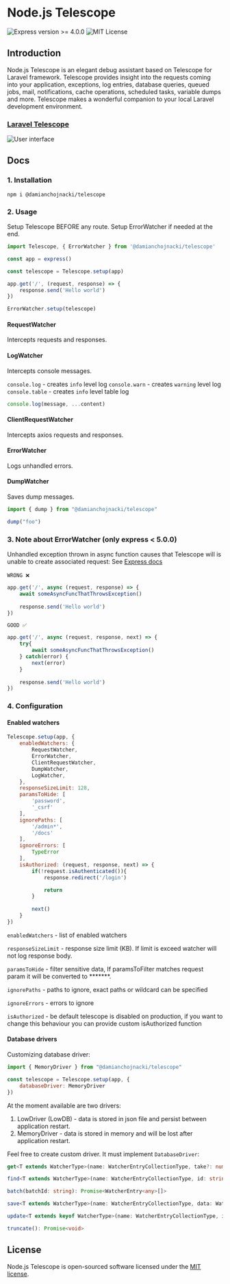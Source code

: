 # Node.js Telescope

![Express version >= 4.0.0](https://img.shields.io/badge/express-%3E%3D%204.0.0-blue)
![MIT License](https://img.shields.io/badge/license-MIT-brightgreen)


## Introduction
Node.js Telescope is an elegant debug assistant based on Telescope for Laravel framework. 
Telescope provides insight into the requests coming into your application, 
exceptions, log entries, database queries, queued jobs, mail, notifications, 
cache operations, scheduled tasks, variable dumps and more. Telescope makes a 
wonderful companion to your local Laravel development environment.

### [Laravel Telescope](https://github.com/laravel/telescope)

![User interface](https://camo.githubusercontent.com/01232f71f11388af662f685d5b110b29517b1ebc15bb831404f9d4818ce1afdd/68747470733a2f2f6c61726176656c2e636f6d2f6173736574732f696d672f6578616d706c65732f53637265656e5f53686f745f323031382d31302d30395f61745f312e34372e32335f504d2e706e67)

## Docs
### 1. Installation

```npm
npm i @damianchojnacki/telescope
```

### 2. Usage
Setup Telescope BEFORE any route. Setup ErrorWatcher if needed at the end.

```javascript
import Telescope, { ErrorWatcher } from '@damianchojnacki/telescope'

const app = express()

const telescope = Telescope.setup(app)

app.get('/', (request, response) => {
    response.send('Hello world')
})

ErrorWatcher.setup(telescope)
```

#### RequestWatcher

Intercepts requests and responses.

#### LogWatcher

Intercepts console messages.

`console.log` - creates `info` level log
`console.warn` - creates `warning` level log
`console.table` - creates `info` level table log

```javascript
console.log(message, ...content)
```

#### ClientRequestWatcher

Intercepts axios requests and responses.

#### ErrorWatcher

Logs unhandled errors.

#### DumpWatcher

Saves dump messages.

```javascript
import { dump } from "@damianchojnacki/telescope"

dump("foo")
```

### 3. Note about ErrorWatcher (only express < 5.0.0)

Unhandled exception thrown in async function causes that Telescope will is unable to create associated request:
See [Express docs](http://expressjs.com/en/advanced/best-practice-performance.html#use-promises) <br><br>
`WRONG ❌`
```javascript
app.get('/', async (request, response) => {
    await someAsyncFuncThatThrowsException()
    
    response.send('Hello world')
})
```

`GOOD ✅`
```javascript
app.get('/', async (request, response, next) => {
    try{
        await someAsyncFuncThatThrowsException()
    } catch(error) {
        next(error)
    }
    
    response.send('Hello world')
})
```
### 4. Configuration

#### Enabled watchers

```javascript
Telescope.setup(app, {
    enabledWatchers: {
        RequestWatcher,
        ErrorWatcher,
        ClientRequestWatcher,
        DumpWatcher,
        LogWatcher,
    },
    responseSizeLimit: 128,
    paramsToHide: [
        'password',
        '_csrf'
    ],
    ignorePaths: [
        '/admin*',
        '/docs'
    ],
    ignoreErrors: [
        TypeError
    ],
    isAuthorized: (request, response, next) => {
        if(!request.isAuthenticated()){
            response.redirect('/login')

            return
        }
        
        next()
    }
})
```
`enabledWatchers` - list of enabled watchers

`responseSizeLimit` - response size limit (KB).
If limit is exceed watcher will not log response body.

`paramsToHide` - filter sensitive data,
If paramsToFilter matches request param it will be converted to *******.

`ignorePaths` - paths to ignore, exact paths or wildcard can be specified

`ignoreErrors` - errors to ignore

`isAuthorized` - be default telescope is disabled on production, if you want to change this behaviour you can provide custom isAuthorized function

#### Database drivers
Customizing database driver:
```javascript
import { MemoryDriver } from "@damianchojnacki/telescope"

const telescope = Telescope.setup(app, {
    databaseDriver: MemoryDriver
})
```

At the moment available are two drivers:
1. LowDriver (LowDB) - data is stored in json file and persist between application restart.
2. MemoryDriver - data is stored in memory and will be lost after application restart.

Feel free to create custom driver. It must implement `DatabaseDriver`:
```typescript
get<T extends WatcherType>(name: WatcherEntryCollectionType, take?: number): Promise<WatcherEntry<T>[]>

find<T extends WatcherType>(name: WatcherEntryCollectionType, id: string): Promise<WatcherEntry<T> | undefined>

batch(batchId: string): Promise<WatcherEntry<any>[]>

save<T extends WatcherType>(name: WatcherEntryCollectionType, data: WatcherEntry<T>): Promise<void>

update<T extends keyof WatcherType>(name: WatcherEntryCollectionType, index: number, toUpdate: WatcherEntry<T>): Promise<void>

truncate(): Promise<void>
```

## License

Node.js Telescope is open-sourced software licensed under the [MIT license](LICENSE.md).